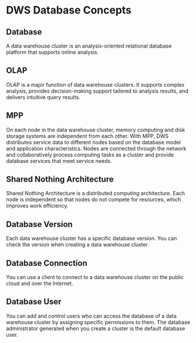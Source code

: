 # DWS Database Concepts<a name="dws_01_0006"></a>

## Database<a name="section4715959816640"></a>

A data warehouse cluster is an analysis-oriented relational database platform that supports online analysis.

## OLAP<a name="section53675525104036"></a>

OLAP is a major function of data warehouse clusters. It supports complex analysis, provides decision-making support tailored to analysis results, and delivers intuitive query results.

## MPP<a name="section2895605910396"></a>

On each node in the data warehouse cluster, memory computing and disk storage systems are independent from each other. With MPP, DWS distributes service data to different nodes based on the database model and application characteristics. Nodes are connected through the network and collaboratively process computing tasks as a cluster and provide database services that meet service needs.

## Shared Nothing Architecture<a name="section3099522411559"></a>

Shared Nothing Architecture is a distributed computing architecture. Each node is independent so that nodes do not compete for resources, which improves work efficiency.

## Database Version<a name="section62224423104913"></a>

Each data warehouse cluster has a specific database version. You can check the version when creating a data warehouse cluster.

## Database Connection<a name="section63032001112247"></a>

You can use a client to connect to a data warehouse cluster on the public cloud and over the Internet.

## Database User<a name="section2400664121910"></a>

You can add and control users who can access the database of a data warehouse cluster by assigning specific permissions to them. The database administrator generated when you create a cluster is the default database user.

